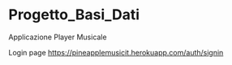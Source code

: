 # Progetto_Basi_Dati
Applicazione Player Musicale

Login page https://pineapplemusicit.herokuapp.com/auth/signin
